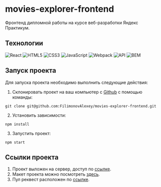 # movies-explorer-frontend

Фронтенд дипломной работы на курсе веб-разработки Яндекс Практикум.

## Технологии
![React](https://img.shields.io/badge/-React-61daf8?logo=react&logoColor=black)
![HTML5](https://img.shields.io/badge/-HTML5-e34f26?logo=html5&logoColor=white)
![CSS3](https://img.shields.io/badge/-CSS3-1572b6?logo=css3&logoColor=white)
![JavaScript](https://img.shields.io/badge/-JavaScript-f7df1e?logo=javaScript&logoColor=black)
![Webpack](https://img.shields.io/badge/-Webpack-99d6f8?logo=webpack&logoColor=black)
![API](https://img.shields.io/badge/-api-yellow)
![BEM](https://img.shields.io/badge/-BEM-yellowgreen)

## Запуск проекта

Для запуска проекта необходимо выполнить следующие действия:

1. Склонировать проект на ваш компьютер с [Github](https://github.com/FilimonovAlexey/movies-explorer-frontend/tree/level-3) с помощью команды:
```
git clone git@github.com:FilimonovAlexey/movies-explorer-frontend.git
```
2. Установить зависимости:
```
npm install
```
3. Запустить проект:
```
npm start
```

## Ссылки проекта

1. Проект выложен на сервер, доступ по [ссылке]().
2. Макет проекта можно посмотреть [здесь](https://disk.yandex.ru/d/b6ReMFTXF3LHuA).
3. Пул реквест расположен по [ссылке]().